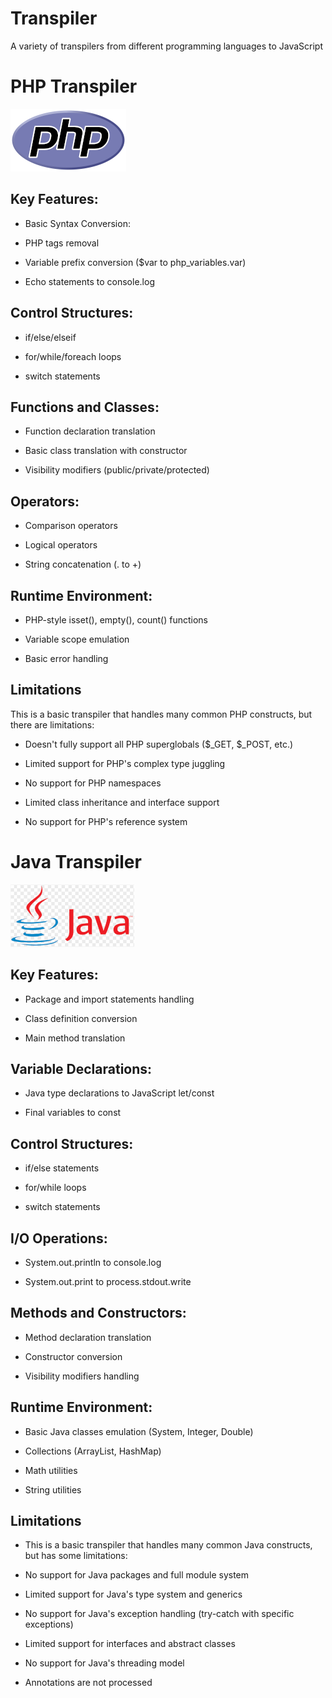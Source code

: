 # Transpiler
A variety of transpilers from different programming languages to JavaScript

# PHP Transpiler
![PHP Logo](https://raw.githubusercontent.com/MichaelNino/Transpilier/refs/heads/main/PHPLogo.png)

## Key Features:

- Basic Syntax Conversion:

- PHP tags removal

- Variable prefix conversion ($var to php_variables.var)

- Echo statements to console.log

## Control Structures:

- if/else/elseif

- for/while/foreach loops

- switch statements

## Functions and Classes:

- Function declaration translation

- Basic class translation with constructor

- Visibility modifiers (public/private/protected)

## Operators: 

- Comparison operators

- Logical operators

- String concatenation (. to +)

## Runtime Environment:

- PHP-style isset(), empty(), count() functions

- Variable scope emulation

- Basic error handling

## Limitations 

This is a basic transpiler that handles many common PHP constructs, but there are limitations:

- Doesn't fully support all PHP superglobals ($_GET, $_POST, etc.)

- Limited support for PHP's complex type juggling

- No support for PHP namespaces

- Limited class inheritance and interface support

- No support for PHP's reference system

# Java Transpiler

![Java Logo](https://github.com/MichaelNino/Transpilier/blob/main/JAVALogo.png?raw=true)

## Key Features:

- Package and import statements handling

- Class definition conversion

- Main method translation

## Variable Declarations:

- Java type declarations to JavaScript let/const

- Final variables to const

## Control Structures:

- if/else statements

- for/while loops

- switch statements

## I/O Operations:

- System.out.println to console.log

- System.out.print to process.stdout.write

## Methods and Constructors:

- Method declaration translation

- Constructor conversion

- Visibility modifiers handling

## Runtime Environment:

- Basic Java classes emulation (System, Integer, Double)

- Collections (ArrayList, HashMap)

- Math utilities

- String utilities

## Limitations
- This is a basic transpiler that handles many common Java constructs, but has some limitations:

- No support for Java packages and full module system

- Limited support for Java's type system and generics

- No support for Java's exception handling (try-catch with specific exceptions)

- Limited support for interfaces and abstract classes

- No support for Java's threading model

- Annotations are not processed
